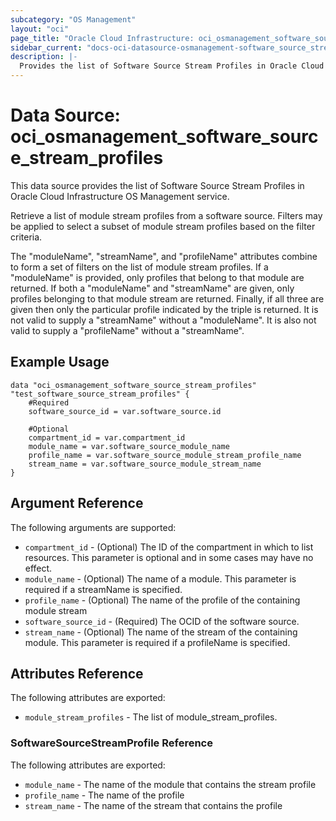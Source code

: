```yaml
---
subcategory: "OS Management"
layout: "oci"
page_title: "Oracle Cloud Infrastructure: oci_osmanagement_software_source_stream_profiles"
sidebar_current: "docs-oci-datasource-osmanagement-software_source_stream_profiles"
description: |-
  Provides the list of Software Source Stream Profiles in Oracle Cloud Infrastructure OS Management service
---
```


# Data Source: oci_osmanagement_software_source_stream_profiles
This data source provides the list of Software Source Stream Profiles in Oracle Cloud Infrastructure OS Management service.

Retrieve a list of module stream profiles from a software source.
Filters may be applied to select a subset of module stream profiles
based on the filter criteria.

The "moduleName", "streamName", and "profileName" attributes combine
to form a set of filters on the list of module stream profiles.  If
a "moduleName" is provided, only profiles that belong to that module
are returned.  If both a "moduleName" and "streamName" are given,
only profiles belonging to that module stream are returned.  Finally,
if all three are given then only the particular profile indicated
by the triple is returned.  It is not valid to supply a "streamName"
without a "moduleName".  It is also not valid to supply a "profileName"
without a "streamName".


## Example Usage

```hcl
data "oci_osmanagement_software_source_stream_profiles" "test_software_source_stream_profiles" {
	#Required
	software_source_id = var.software_source.id

	#Optional
	compartment_id = var.compartment_id
	module_name = var.software_source_module_name
	profile_name = var.software_source_module_stream_profile_name
	stream_name = var.software_source_module_stream_name
}
```

## Argument Reference

The following arguments are supported:

* `compartment_id` - (Optional) The ID of the compartment in which to list resources. This parameter is optional and in some cases may have no effect.
* `module_name` - (Optional) The name of a module.  This parameter is required if a streamName is specified. 
* `profile_name` - (Optional) The name of the profile of the containing module stream
* `software_source_id` - (Required) The OCID of the software source.
* `stream_name` - (Optional) The name of the stream of the containing module.  This parameter is required if a profileName is specified. 


## Attributes Reference

The following attributes are exported:

* `module_stream_profiles` - The list of module_stream_profiles.

### SoftwareSourceStreamProfile Reference

The following attributes are exported:

* `module_name` - The name of the module that contains the stream profile
* `profile_name` - The name of the profile
* `stream_name` - The name of the stream that contains the profile

